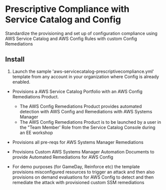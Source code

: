 <p align="center">
</p>

# Prescriptive Compliance with Service Catalog and Config

Standardize the provisioning and set up of configuration compliance using AWS Service Catalog and AWS Config Rules with custom Config Remediations


## Install

1. Launch the sample 'aws-servicecatalog-prescriptivecompliance.yml' template from any account in your organization where Config is already enabled.

- Provisions a AWS Service Catalog Portfolio with an AWS Config Remediations Product.
   - The AWS Config Remediations Product provides automated detection with AWS Config and Remediations with AWS Systems Manager
   - The AWS Config Remediations Product is to be launched by a user in the "Team Member' Role from the Service Catalog Console during an EE workshop

- Provisions all pre-reqs for AWS Systems Manager Remediations
- Provisions Custom AWS Systems Manager Automation Documents to provide Automated Remediations for AWS Config
- For demo purposes (for GameDay, Reinforce etc) the template provisions misconfigured resources to trigger an attack and then also provisions on demand evaluations for AWS Config to detect and then remediate the attack with provisioned custom SSM remediations






